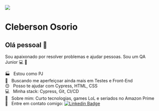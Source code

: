 
<img width="auto" src="https://avatars.githubusercontent.com/u/9641927?s=400&u=c22c4a0987fdfbec35c46b5a200f10457c213e8e&v=4">

# Cleberson Osorio

## Olá pessoal 👋
Sou apaixonado por resolver problemas e ajudar pessoas.
Sou um QA Junior :computer: :running:

 :factory:  &nbsp; Estou como PJ
 <br/> :purple_heart: &nbsp; Buscando me aperfeiçoar ainda mais em Testes e Front-End
 <br/> :blush: &nbsp; Posso te ajudar com Cypress, HTML, CSS
 <br/> :computer: &nbsp; Minha stack: Cypress, Git, CI/CD
 <br/> 💬  &nbsp; Sobre mim: Curto tecnologias, games LoL e seriados no Amazon Prime
 <br/> :email: &nbsp; Entre em contato comigo: [![Linkedin Badge](https://img.shields.io/badge/-ClebersonOsorio-blue?style=flat-square&logo=Linkedin&logoColor=white&link=https://www.linkedin.com/in/cleberson-osoriov/)](https://www.linkedin.com/in/cleberson-osoriov/)

